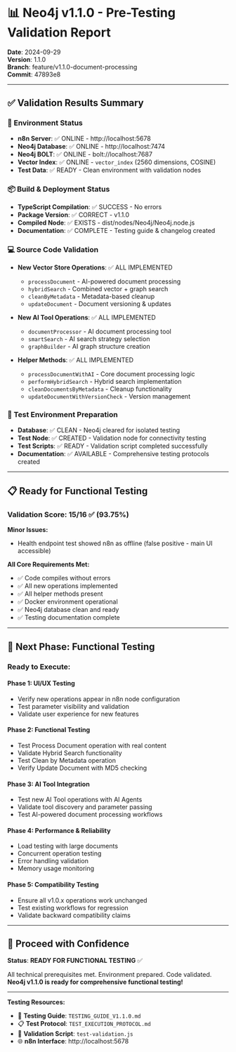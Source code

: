 # 📊 **Neo4j v1.1.0 - Pre-Testing Validation Report**

**Date**: 2024-09-29  
**Version**: 1.1.0  
**Branch**: feature/v1.1.0-document-processing  
**Commit**: 47893e8  

---

## ✅ **Validation Results Summary**

### **🎯 Environment Status**
- **n8n Server**: ✅ ONLINE - http://localhost:5678
- **Neo4j Database**: ✅ ONLINE - http://localhost:7474  
- **Neo4j BOLT**: ✅ ONLINE - bolt://localhost:7687
- **Vector Index**: ✅ ONLINE - `vector_index` (2560 dimensions, COSINE)
- **Test Data**: ✅ READY - Clean environment with validation nodes

### **📦 Build & Deployment Status**  
- **TypeScript Compilation**: ✅ SUCCESS - No errors
- **Package Version**: ✅ CORRECT - v1.1.0
- **Compiled Node**: ✅ EXISTS - dist/nodes/Neo4j/Neo4j.node.js
- **Documentation**: ✅ COMPLETE - Testing guide & changelog created

### **💻 Source Code Validation**
- **New Vector Store Operations**: ✅ ALL IMPLEMENTED
  - `processDocument` - AI-powered document processing
  - `hybridSearch` - Combined vector + graph search
  - `cleanByMetadata` - Metadata-based cleanup  
  - `updateDocument` - Document versioning & updates
  
- **New AI Tool Operations**: ✅ ALL IMPLEMENTED
  - `documentProcessor` - AI document processing tool
  - `smartSearch` - AI search strategy selection
  - `graphBuilder` - AI graph structure creation

- **Helper Methods**: ✅ ALL IMPLEMENTED  
  - `processDocumentWithAI` - Core document processing logic
  - `performHybridSearch` - Hybrid search implementation
  - `cleanDocumentsByMetadata` - Cleanup functionality
  - `updateDocumentWithVersionCheck` - Version management

### **🧪 Test Environment Preparation**
- **Database**: ✅ CLEAN - Neo4j cleared for isolated testing
- **Test Node**: ✅ CREATED - Validation node for connectivity testing
- **Test Scripts**: ✅ READY - Validation script completed successfully
- **Documentation**: ✅ AVAILABLE - Comprehensive testing protocols created

---

## 📋 **Ready for Functional Testing**

### **Validation Score: 15/16 ✅ (93.75%)**

**Minor Issues:**
- Health endpoint test showed n8n as offline (false positive - main UI accessible)

**All Core Requirements Met:**
- ✅ Code compiles without errors
- ✅ All new operations implemented  
- ✅ All helper methods present
- ✅ Docker environment operational
- ✅ Neo4j database clean and ready
- ✅ Testing documentation complete

---

## 🎯 **Next Phase: Functional Testing**

### **Ready to Execute:**

#### **Phase 1: UI/UX Testing**
- Verify new operations appear in n8n node configuration
- Test parameter visibility and validation
- Validate user experience for new features

#### **Phase 2: Functional Testing**  
- Test Process Document operation with real content
- Validate Hybrid Search functionality
- Test Clean by Metadata operation
- Verify Update Document with MD5 checking

#### **Phase 3: AI Tool Integration**
- Test new AI Tool operations with AI Agents
- Validate tool discovery and parameter passing
- Test AI-powered document processing workflows

#### **Phase 4: Performance & Reliability**
- Load testing with large documents
- Concurrent operation testing  
- Error handling validation
- Memory usage monitoring

#### **Phase 5: Compatibility Testing**
- Ensure all v1.0.x operations work unchanged
- Test existing workflows for regression
- Validate backward compatibility claims

---

## 🚀 **Proceed with Confidence**

**Status**: **READY FOR FUNCTIONAL TESTING** ✅

All technical prerequisites met. Environment prepared. Code validated. 
**Neo4j v1.1.0 is ready for comprehensive functional testing!**

---

**Testing Resources:**
- 📖 **Testing Guide**: `TESTING_GUIDE_V1.1.0.md`
- 📋 **Test Protocol**: `TEST_EXECUTION_PROTOCOL.md`  
- 🧪 **Validation Script**: `test-validation.js`
- 🌐 **n8n Interface**: http://localhost:5678